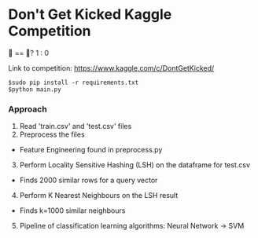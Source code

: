 # Don't Get Kicked Kaggle Competition

:car: == :lemon:? 1 : 0

Link to competition: https://www.kaggle.com/c/DontGetKicked/

```
$sudo pip install -r requirements.txt
$python main.py
```

### Approach
1. Read 'train.csv' and 'test.csv' files 
2. Preprocess the files
- Feature Engineering found in preprocess.py
3. Perform Locality Sensitive Hashing (LSH) on the dataframe for test.csv
- Finds 2000 similar rows for a query vector 
4. Perform K Nearest Neighbours on the LSH result 
- Finds k=1000 similar neighbours 
5. Pipeline of classification learning algorithms: Neural Network -> SVM 
